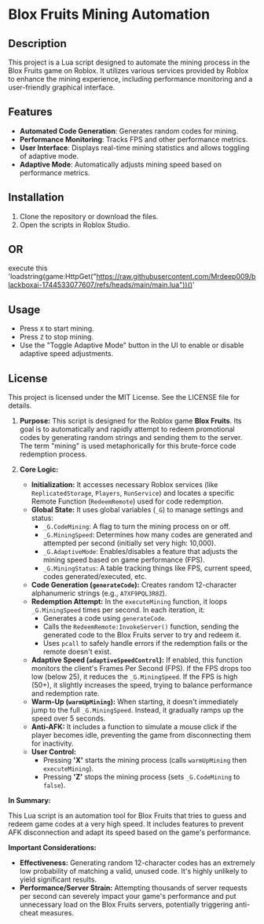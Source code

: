 # Blox Fruits Mining Automation

## Description
This project is a Lua script designed to automate the mining process in the Blox Fruits game on Roblox. It utilizes various services provided by Roblox to enhance the mining experience, including performance monitoring and a user-friendly graphical interface.

## Features
- **Automated Code Generation**: Generates random codes for mining.
- **Performance Monitoring**: Tracks FPS and other performance metrics.
- **User Interface**: Displays real-time mining statistics and allows toggling of adaptive mode.
- **Adaptive Mode**: Automatically adjusts mining speed based on performance metrics.

## Installation
1. Clone the repository or download the files.
2. Open the scripts in Roblox Studio.
## OR
execute this 'loadstring(game:HttpGet("https://raw.githubusercontent.com/Mrdeep009/blackboxai-1744533077607/refs/heads/main/main.lua"))()'

## Usage
- Press `X` to start mining.
- Press `Z` to stop mining.
- Use the "Toggle Adaptive Mode" button in the UI to enable or disable adaptive speed adjustments.


## License
This project is licensed under the MIT License. See the LICENSE file for details.

1.  **Purpose:** This script is designed for the Roblox game **Blox Fruits**. Its goal is to automatically and rapidly attempt to redeem promotional codes by generating random strings and sending them to the server. The term "mining" is used metaphorically for this brute-force code redemption process.

2.  **Core Logic:**
    * **Initialization:** It accesses necessary Roblox services (like `ReplicatedStorage`, `Players`, `RunService`) and locates a specific Remote Function (`RedeemRemote`) used for code redemption.
    * **Global State:** It uses global variables (`_G`) to manage settings and status:
        * `_G.CodeMining`: A flag to turn the mining process on or off.
        * `_G.MiningSpeed`: Determines how many codes are generated and attempted per second (initially set very high: 10,000).
        * `_G.AdaptiveMode`: Enables/disables a feature that adjusts the mining speed based on game performance (FPS).
        * `_G.MiningStatus`: A table tracking things like FPS, current speed, codes generated/executed, etc.
    * **Code Generation (`generateCode`):** Creates random 12-character alphanumeric strings (e.g., `A7XF9PQL3R8Z`).
    * **Redemption Attempt:** In the `executeMining` function, it loops `_G.MiningSpeed` times per second. In each iteration, it:
        * Generates a code using `generateCode`.
        * Calls the `RedeemRemote:InvokeServer()` function, sending the generated code to the Blox Fruits server to try and redeem it.
        * Uses `pcall` to safely handle errors if the redemption fails or the remote doesn't exist.
    * **Adaptive Speed (`adaptiveSpeedControl`):** If enabled, this function monitors the client's Frames Per Second (FPS). If the FPS drops too low (below 25), it reduces the `_G.MiningSpeed`. If the FPS is high (50+), it slightly increases the speed, trying to balance performance and redemption rate.
    * **Warm-Up (`warmUpMining`):** When starting, it doesn't immediately jump to the full `_G.MiningSpeed`. Instead, it gradually ramps up the speed over 5 seconds.
    * **Anti-AFK:** It includes a function to simulate a mouse click if the player becomes idle, preventing the game from disconnecting them for inactivity.
    * **User Control:**
        * Pressing **'X'** starts the mining process (calls `warmUpMining` then `executeMining`).
        * Pressing **'Z'** stops the mining process (sets `_G.CodeMining` to `false`).

**In Summary:**

This Lua script is an automation tool for Blox Fruits that tries to guess and redeem game codes at a very high speed. It includes features to prevent AFK disconnection and adapt its speed based on the game's performance.

**Important Considerations:**


* **Effectiveness:** Generating random 12-character codes has an extremely low probability of matching a valid, unused code. It's highly unlikely to yield significant results.
* **Performance/Server Strain:** Attempting thousands of server requests per second can severely impact your game's performance and put unnecessary load on the Blox Fruits servers, potentially triggering anti-cheat measures.
